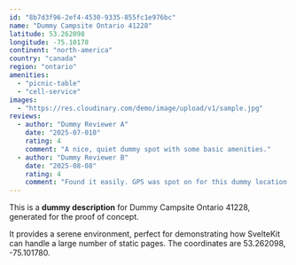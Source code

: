 ```yaml
---
id: "8b7d3f96-2ef4-4530-9335-855fc1e976bc"
name: "Dummy Campsite Ontario 41228"
latitude: 53.262098
longitude: -75.10178
continent: "north-america"
country: "canada"
region: "ontario"
amenities:
  - "picnic-table"
  - "cell-service"
images:
  - "https://res.cloudinary.com/demo/image/upload/v1/sample.jpg"
reviews:
  - author: "Dummy Reviewer A"
    date: "2025-07-010"
    rating: 4
    comment: "A nice, quiet dummy spot with some basic amenities."
  - author: "Dummy Reviewer B"
    date: "2025-08-08"
    rating: 4
    comment: "Found it easily. GPS was spot on for this dummy location."
---
```


This is a **dummy description** for Dummy Campsite Ontario 41228, generated for the proof of concept.

It provides a serene environment, perfect for demonstrating how SvelteKit can handle a large number of static pages. The coordinates are 53.262098, -75.101780.
